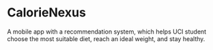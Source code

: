 # CalorieNexus
A mobile app with a recommendation system, which helps UCI student choose the most suitable diet, reach an ideal weight, and stay healthy.
